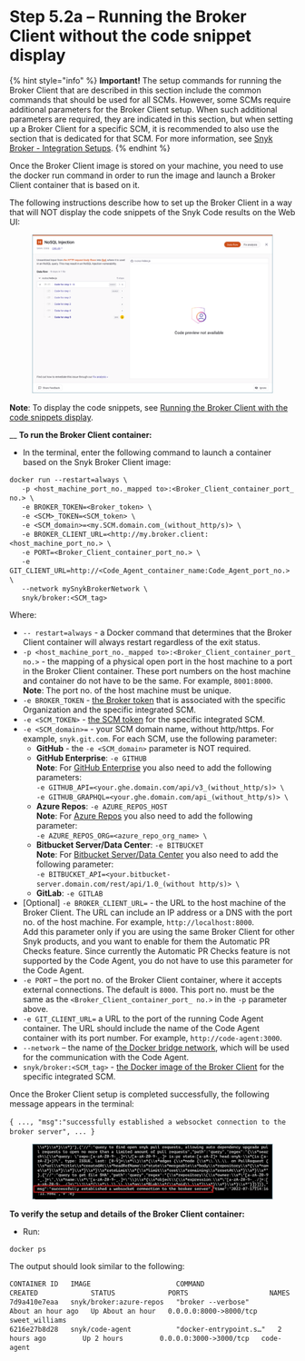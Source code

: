 # Step 5.2a – Running the Broker Client without the code snippet display

{% hint style="info" %}
**Important!** The setup commands for running the Broker Client that are described in this section include the common commands that should be used for all SCMs. However, some SCMs require additional parameters for the Broker Client setup. When such additional parameters are required, they are indicated in this section, but when setting up a Broker Client for a specific SCM, it is recommended to also use the section that is dedicated for that SCM. For more information, see [Snyk Broker - Integration Setups](https://docs.snyk.io/features/snyk-broker/snyk-broker-set-up-examples).
{% endhint %}

Once the Broker Client image is stored on your machine, you need to use the docker run command in order to run the image and launch a Broker Client container that is based on it.

The following instructions describe how to set up the Broker Client in a way that will NOT display the code snippets of the Snyk Code results on the Web UI:

<figure><img src="../../../../../../.gitbook/assets/Broker - Results - without code snippets (1) (1) (1) (1) (1) (1) (1) (1) (1) (1) (1) (1) (1) (1) (1) (1) (1) (1).png" alt=""><figcaption></figcaption></figure>

**Note**: To display the code snippets, see [Running the Broker Client with the code snippets display](https://docs.snyk.io/features/snyk-broker/snyk-broker-code-agent/setting-up-the-code-agent-broker-client-deployment/step-5-setting-up-the-broker-client/step-5.2b-running-the-broker-client-with-the-code-snippets-display).

\_\_ **To run the Broker Client container:**

* In the terminal, enter the following command to launch a container based on the Snyk Broker Client image:

```
docker run --restart=always \
   -p <host_machine_port_no._mapped to>:<Broker_Client_container_port_ no.> \
   -e BROKER_TOKEN=<Broker_token> \
   -e <SCM>_TOKEN=<SCM_token> \
   -e <SCM_domain>=<my.SCM.domain.com_(without_http/s)> \  
   -e BROKER_CLIENT_URL=<http://my.broker.client:<host_machine_port_no.> \
   -e PORT=<Broker_Client_container_port_no.> \
   -e GIT_CLIENT_URL=http://<Code_Agent_container_name:Code_Agent_port_no.> \
   --network mySnykBrokerNetwork \
   snyk/broker:<SCM_tag>
```

Where:

* `-- restart=always` - a Docker command that determines that the Broker Client container will always restart regardless of the exit status.
* `-p <host_machine_port_no._mapped to>:<Broker_Client_container_port_ no.>` - the mapping of a physical open port in the host machine to a port in the Broker Client container. These port numbers on the host machine and container do not have to be the same. For example, `8001:8000`.\
  **Note**: The port no. of the host machine must be unique.
* `-e BROKER_TOKEN` - [the Broker token](https://docs.snyk.io/features/snyk-broker/snyk-broker-code-agent/setting-up-the-code-agent-broker-client-deployment/step-1-obtaining-the-required-tokens-for-the-setup-procedure/obtaining-your-broker-token) that is associated with the specific Organization and the specific integrated SCM.
* `-e <SCM_TOKEN>` - [the SCM token](https://docs.snyk.io/features/snyk-broker/snyk-broker-code-agent/setting-up-the-code-agent-broker-client-deployment/step-1-obtaining-the-required-tokens-for-the-setup-procedure/obtaining-your-scm-token) for the specific integrated SCM.
* `-e <SCM_domain>=` - your SCM domain name, without http/https. For example, `snyk.git.com`. For each SCM, use the following parameter:
  * **GitHub** - the `-e <SCM_domain>` parameter is NOT required.
  * **GitHub Enterprise**: `-e GITHUB`\
    **Note**: For [GitHub Enterprise](https://docs.snyk.io/features/snyk-broker/snyk-broker-set-up-examples/setup-broker-with-github-enterprise) you also need to add the following parameters:\
    `-e GITHUB_API=<your.ghe.domain.com/api/v3_(without_http/s)> \`\
    `-e GITHUB_GRAPHQL=<your.ghe.domain.com/api_(without_http/s)> \`
  * **Azure Repos**: `-e AZURE_REPOS_HOST`\
    **Note**: For [Azure Repos](https://docs.snyk.io/features/snyk-broker/snyk-broker-set-up-examples/setup-broker-with-azure-repos) you also need to add the following parameter:\
    `-e AZURE_REPOS_ORG=<azure_repo_org_name> \`
  * **Bitbucket Server/Data Center**: `-e BITBUCKET`\
    **Note**: For [Bitbucket Server/Data Center](https://docs.snyk.io/features/snyk-broker/snyk-broker-set-up-examples/data-center) you also need to add the following parameter:\
    `-e BITBUCKET_API=<your.bitbucket-server.domain.com/rest/api/1.0_(without http/s)> \`
  * **GitLab**: `-e GITLAB`
* \[Optional] `-e BROKER_CLIENT_URL=` - the URL to the host machine of the Broker Client. The URL can include an IP address or a DNS with the port no. of the host machine. For example, `http://localhost:8000`.\
  Add this parameter only if you are using the same Broker Client for other Snyk products, and you want to enable for them the Automatic PR Checks feature. Since currently the Automatic PR Checks feature is not supported by the Code Agent, you do not have to use this parameter for the Code Agent.
* `-e PORT` – the port no. of the Broker Client container, where it accepts external connections. The default is `8000`. This port no. must be the same as the `<Broker_Client_container_port_ no.>` in the `-p` parameter above.
* `-e GIT_CLIENT_URL=` a URL to the port of the running Code Agent container. The URL should include the name of the Code Agent container with its port number. For example, `http://code-agent:3000`.
* `--network` – the name of [the Docker bridge network](https://docs.snyk.io/features/snyk-broker/snyk-broker-code-agent/setting-up-the-code-agent-broker-client-deployment/step-3-creating-a-network-for-the-broker-client-and-code-agent-communication), which will be used for the communication with the Code Agent.
* `snyk/broker:<SCM_tag>` - [the Docker image of the Broker Client](https://docs.snyk.io/features/snyk-broker/snyk-broker-code-agent/setting-up-the-code-agent-broker-client-deployment/step-5-setting-up-the-broker-client/step-5.1-downloading-or-updating-the-snyk-broker-client-docker-image) for the specific integrated SCM.

Once the Broker Client setup is completed successfully, the following message appears in the terminal:

`{ ..., "msg":"successfully established a websocket connection to the broker server", ... }`

<figure><img src="../../../../../../.gitbook/assets/Broker Client - Setup success message (1).png" alt=""><figcaption></figcaption></figure>

**To verify the setup and details of the Broker Client container:**

* Run:

```
docker ps
```

The output should look similar to the following:

```
CONTAINER ID   IMAGE                     COMMAND                  CREATED             STATUS             PORTS                    NAMES
7d9a410e7eaa   snyk/broker:azure-repos   "broker --verbose"       About an hour ago   Up About an hour   0.0.0.0:8000->8000/tcp   sweet_williams
6216e27b8d28   snyk/code-agent           "docker-entrypoint.s…"   2 hours ago         Up 2 hours         0.0.0.0:3000->3000/tcp   code-agent
```
